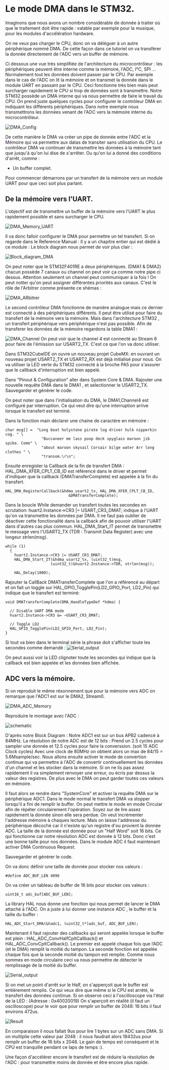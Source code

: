 # Le mode DMA dans le STM32.

Imaginons que nous avons un nombre considérable de donnée à traiter où que le traitement doit être rapide : valable par exemple pour la musique, pour les modules d'accélération hardware.

On ne veux pas charger le CPU, donc on va déléguer à un autre périphérique nommé DMA.
De cette façon dans ce tutoriel on va transférer la donnée directement de l'ADC vers un buffer de mémoire.

Ci dessous une vue très simplifiée de l'architecture du microcontrôleur : les périphériques peuvent être interne comme la mémoire, l'ADC, I²C, SPI ...
Normalement tout les données doivent passer par le CPU. 
Par exemple dans le cas de l'ADC on lit la mémoire et on transmet la donnée dans le module UART en passant par le CPU.
Ceci fonctionne très bien mais peut surcharger rapidement le CPU si trop de données sont à transmettre.
Notre STM32 possède un DMA interne qui va nous permettre de faire le travail du CPU.
On prend juste quelques cycles pour configurer le contrôleur DMA en indiquant les différents périphériques.
Dans notre exemple nous transmettrons les données venant de l'ADC vers la mémoire interne du microcontrôleur.

![DMA_Config](DMA_Config.png)

De cette manière le DMA va créer un pipe de donnée entre l'ADC et la Mémoire qui va permettre aux datas de transiter sans utilisation du CPU.
Le contrôleur DMA va continuer de transmettre les données à la mémoire tant que jusqu'à qu'on lui dise de s'arrêter.
Ou qu'on lui a donné des conditions d'arrêt, comme :
- Un buffer complet.

Pour commencer démarrons par un transfert de la mémoire vers un module UART pour que ceci soit plus parlant.

## De la mémoire vers l'UART.

L'objectif est de transmettre un buffer de la mémoire vers l'UART le plus rapidement possible et sans surcharger le CPU.

![DMA_Memory_UART](DMA_Memory_UART.png)

Il va donc falloir configurer le DMA pour permettre un tel transfert.
Si on regarde dans le Reference Manual : Il y a un chapitre entier qui est dédié à ce module :
Le block diagram nous permet de voir plus clair :

![Block_diagram_DMA](Block_diagram_DMA.png)

On peut noter que le STM32F401RE a deux périphériques. (DMA1 & DMA2) chacun possède 7 canaux ou channel on peut voir ça comme notre pipe ci dessus.
Attention seulement un channel peut communiquer à la fois !
On peut notter qu'on peut assigner différentes priorités aux canaux. C'est le rôle de l'Arbitrer comme présente ce shémas :

![DMA_ARbitrer](DMA_ARbitrer.png)

Le second contrôleur DMA fonctionne de manière analogue mais ce dernier est connecté à des périphériques différents.
Il peut être utilisé pour faire du transfert de la mémoire vers la mémoire.
Mais dans l'architecture STM32 , un transfert périphérique vers périphérique n'est pas possible.
Afin de transferer les données de la mémoire regardons la table DMA1 :

![DMA_Channel](DMA_Channel.png)
On peut voir que le channel 4 est connecté au Stream 6 pour faire de l'émission sur USART2_TX.
C'est ce que l'on va donc utiliser.

Dans STM32CubeIDE on ouvre un nouveau projet CubeMX: en ouvrant un nouveau projet USART2_TX et USART2_RX est déjà initialisé pour nous.
On va utiliser la LED verte du STM32 connecté à la broche PA5 pour s'assurer que le callback d'interruption est bien appelé.

Dans "Pinout & Configuration" aller dans System Core & DMA.
Rajouter une nouvelle requête DMA dans le DMA1 , et selectionner le USART2_TX.
Sauvegarder et générer le code.

On peut noter que dans l'initialisation du DMA, le DMA1,Channel4 est configuré par interruption.
Ce qui veut dire qu'une interruption arrive lorsque le transfert est terminé.

Dans la fonction main déclarer une chaine de caractère en mémoire :
```
char msg[] =  "Long boat holystone pirate log driver hulk nipperkin cog. " \
                "Buccaneer me lass poop deck spyglass maroon jib spike. Come" \
                "about maroon skysail Corsair bilge water Arr long clothes " \
                "transom.\r\n";
```

Ensuite enregister la Callback de la fin de transfert DMA :
HAL_DMA_XFER_CPLT_CB_ID est référencé dans le driver et permet d'indiquer que la callback (DMATransferComplete) est appelée à la fin du transfert.
```
HAL_DMA_RegisterCallback(&hdma_usart2_tx, HAL_DMA_XFER_CPLT_CB_ID,
                            &DMATransferComplete);
```

Dans la boucle While demander un transfert toutes les secondes en scrutation:
huart2.Instance->CR3 |= USART_CR3_DMAT; indique à l'UART qu'on va transmettre les données par DMA.
Il ne faut pas oublier de déactiver cette fonctionalité dans la callback afin de pouvoir utiliser l'UART dans d'autres cas plus commun.
HAL_DMA_Start_IT permet de transmettre le message vers l'USART2_TX (TDR : Transmit Data Register) avec une longeur strlen(msg).
```
while (1)
  {
    huart2.Instance->CR3 |= USART_CR3_DMAT;
    HAL_DMA_Start_IT(&hdma_usart2_tx, (uint32_t)msg,
                    (uint32_t)&huart2.Instance->TDR, strlen(msg));

    HAL_Delay(1000);
```

Rajouter la CallBack DMATransferComplete que l'on a référencé au départ et on fait un toggle sur HAL_GPIO_TogglePin(LD2_GPIO_Port, LD2_Pin) qui indique que le transfert est terminé:

```
void DMATransferComplete(DMA_HandleTypeDef *hdma) {

  // Disable UART DMA mode
  huart2.Instance->CR3 &= ~USART_CR3_DMAT;

  // Toggle LD2
  HAL_GPIO_TogglePin(LD2_GPIO_Port, LD2_Pin);
}
```

Si tout va bien dans le terminal série la phrase doit s'afficher toute les secondes comme demandé :
![Serial_output](https://www.digikey.com/maker-media/8e574da4-f7af-455a-a6a5-84e34cbc4797)

On peut aussi voir la LED clignoter toute les secondes qui indique que la callback est bien appelée et les données bien affichée.

## ADC vers la mémoire.
Si on reproduit le même résonnement que pour la mémoire vers ADC on remarque que l'ADC1 est sur le DMA2, Stream0.

![DMA_ADC_Memory](DMA_ADC_Memory.png)

Reproduire le montage avec l'ADC :

![schematic](https://www.digikey.fr/maker-media/2d9f1e45-e470-4844-b148-fea1294dca76)

D'après notre Block Diagram : Notre ADC1 est sur un bus APB2 cadencé à 84MHz.
La résolution de notre ADC est de 12 bits : Prend un 2.5 cycles pour sampler une donnée et 12.5 cycles pour faire la converssion. (soit 15 ADC Clock cycles)
Avec une clock de 80MHz on obtient alors un max de 84/15 = 5.6Msample/sec.
Nous allons ensuite activer le mode de convertion continue qui va permettre à l'ADC de convertir continuellement les données d'un channel et les stocker dans la mémoire.
Si on ne lis pas assez rapidement il va simplement renvoyer une erreur, ou écris par dessus la valeur des registres.
De plus avec le DMA on peut garder toutes ces valeurs en mémoire.

Il faut alors se rendre dans "SystemCore" et activer la requête DMA sur le périphérique ADC1.
Dans le mode normal le transfert DMA va stopper lorsqu'il a fini de remplir le buffer.
On peut mettre le mode en mode Circular afin de répéter circulairement l'opération.
Soyez sur de lire assez rapidement la donnée sinon elle sera perdue.
On veut incrémenter l'addresse mémoire à chaques lecture. 
Mais on laisse l'addresse du périphérique décoché car il n'existe qu'un registre d'ou provient la donnée ADC.
La taille de la donnée est donnée pour un "Half Word" soit 16 bits. Ce qui fonctionne car notre résolution ADC est donnée à 12 bits.
Donc c'est une bonne taille pour nos données.
Dans le module ADC il faut maintenant activer DMA Continuous Request. 

Sauvegarder et générer le code.

On va donc définir une taille de donnée pour stocker nos valeurs :
```
#define ADC_BUF_LEN 4096
```

On va créer un tableau de buffer de 16 bits pour stocker ces valeurs :
```
uint16_t adc_buf[ADC_BUF_LEN];
```

La library HAL nous donne une fonction qui nous permet de lancer le DMA attaché à l'ADC. 
On a juste à lui donner une instance ADC , le buffer et la taille du buffer :
```
HAL_ADC_Start_DMA(&hadc1, (uint32_t*)adc_buf, ADC_BUF_LEN);
```

Maintenant il faut rajouter des callbacks qui seront appelée lorsque le buffer est plein :
HAL_ADC_ConvHalfCpltCallback() et HAL_ADC_ConvCpltCallback(). Le premier est appelé chaque fois que l’ADC (et le DMA) remplit la moitié du tampon. La seconde fonction est appelée chaque fois que la seconde moitié du tampon est remplie.
Comme nous sommes en mode circulaire ceci va nous permettre de détecter le remplissage de la moitié du buffer.

![Serial_output](DMA_Double_buffer.png)

Si on met un point d'arrêt sur le Half, on s'apperçoit que le buffer est entièrement remplis. Ce qui veux dire que même si le CPU est arrété, le transfert des données continue.
Si on observe ceci à l'oscilloscope via l'état de la LED : (Adresse : 0x40020019)
On s'aperçoit en réalité (il faut un oscilloscope) pour le voir que pour remplir un buffer de 2048: 16 bits il faut environs 472us.

![Result](https://www.digikey.com/maker-media/d08f031d-d1b9-492e-b67e-e5eca0ec925b)

En comparaison il nous fallait 9us pour lire 1 bytes sur un ADC sans DMA. Si on multiplie cette valeur par 2048 : il nous faudrait alors 18432us pour remplir un buffer de 16 bits x 2048.
Le gain de temps est conséquent et le CPU est tranquille pendant ce laps de temps :).

Une façon d'accélérer encore le transfert est de réduire la résolution de l'ADC : pour transmettre moins de donnée et être encore plus rapide.





